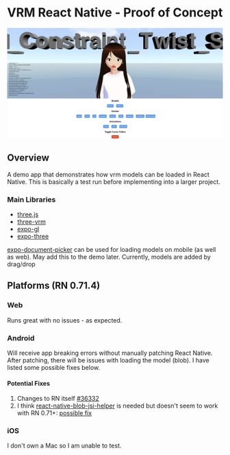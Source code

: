 # VRM React Native - Proof of Concept

![preview](./preview.PNG)

## Overview
A demo app that demonstrates how vrm models can be loaded in React Native. This is basically a test run before implementing into a larger project.

### Main Libraries
- [three.js](https://threejs.org/)
- [three-vrm](https://github.com/pixiv/three-vrm)
- [expo-gl](https://docs.expo.dev/versions/latest/sdk/gl-view/)
- [expo-three](https://github.com/expo/expo-three)

[expo-document-picker]() can be used for loading models on mobile (as well as web). May add this to the demo later. Currently, models are added by drag/drop

## Platforms (RN 0.71.4)
### Web
Runs great with no issues - as expected.

### Android
Will receive app breaking errors without manually patching React Native. After patching, there will be issues with loading the model (blob). I have listed some possible fixes below.
#### Potential Fixes
1. Changes to RN itself [#36332](https://github.com/facebook/react-native/pull/36332)
2. I think [react-native-blob-jsi-helper](https://github.com/mrousavy/react-native-blob-jsi-helper) is needed but doesn't seem to work with RN 0.71+: [possible fix](https://github.com/mrousavy/react-native-blob-jsi-helper/pull/11/commits/b228c36c27a85848c6c09fc4585c952c2d6e54ea)

### iOS
I don't own a Mac so I am unable to test.